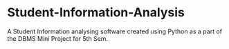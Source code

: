 # Student-Information-Analysis
A Student Information analysing software created using Python as a part of the DBMS Mini Project for 5th Sem. 
